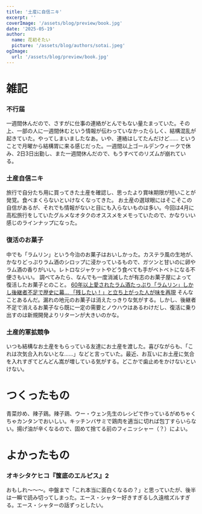```yaml
---
title: '土産に自信ニキ'
excerpt: ''
coverImage: '/assets/blog/preview/book.jpg'
date: '2025-05-19'
author:
  name: 花初そたい
  picture: '/assets/blog/authors/sotai.jpeg'
ogImage:
  url: '/assets/blog/preview/book.jpg'
---
```

# 雑記
### 不行届
一週間休んだので、さすがに仕事の連絡がとんでもない量たまっていた。その上、一部の人に一週間休むという情報が伝わっていなかったらしく、結構混乱が起きていた。やってしまいましたなあ。いや、連絡はしてたんだけど……
ということで月曜から結構胃に来る感じだった。一週間以上ゴールデンウィークで休み、2日3日出勤し、また一週間休んだので、もうすべてのリズムが崩れている。

### 土産自信ニキ
旅行で自分たち用に買ってきた土産を確認し、思ったより賞味期限が短いことが発覚。食べまくらないといけなくなってきた。
お土産の選球眼にはそこそこの自信があるが、それでも情報がないと目にも入らないものは多い。今回は4月に高松旅行をしていたグルメなオタクのオススメをメモっていたので、かなりいい感じのラインナップになった。

### 復活のお菓子
中でも「ラムリン」という今治のお菓子はおいしかった。カステラ風の生地が、かなりどっぷりラム酒のシロップに浸かっているもので、ガツンと甘いのに卵やラム酒の香りがいい。レトロなジャケットやどう食べても手がベトベトになる不便さもいい。
調べてみたら、なんでも一度消滅したが有志のお菓子屋によって復活したお菓子とのこと。
[60年以上愛されたラム酒たっぷり「ラムリン」しかし後継者不足で歴史に幕… 「残したい！」と立ち上がった人が味を再現](https://newsdig.tbs.co.jp/articles/itv/1157942?display=1)
そんなことあるんだ。漏れの地元のお菓子は消えたっきりな気がする。しかし、後継者不足で消えるお菓子なら既に一定の需要とノウハウはあるわけだし、復活に乗り出すのは新規開発よりリターンが大きいのかな。

### 土産的軍拡競争
いつも結構なお土産をもらっている友達にお土産を渡した。喜びながらも、「これは次気合入れないとな……」などと言っていた。最近、お互いにお土産に気合を入れすぎてどんどん嵩が増している気がする。どこかで歯止めをかけないといけない。

# つくったもの
青菜炒め、辣子鶏。辣子鶏、ウー・ウェン先生のレシピで作っているがめちゃくちゃカンタンでおいしい。キッチンバサミで鶏肉を適当に切れば包丁すらいらない。揚げ油が辛くなるので、固めて捨てる前のフィニッシャー（？）によい。

# よかったもの
### オキシタケヒコ『筺底のエルピス』2
おもしれ～～～。中盤まで「これ本当に面白くなるの？」と思っていたが、後半は一瞬で読み切ってしまった。エース・シャター好きすぎるし久遠棺ズルすぎる。エース・シャターの話ずっとしたい。